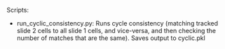 Scripts:
- run_cyclic_consistency.py: Runs cycle consistency (matching tracked slide 2 cells to all slide 1 cells, and vice-versa, and then checking the number of matches that are the same). Saves output to cyclic.pkl